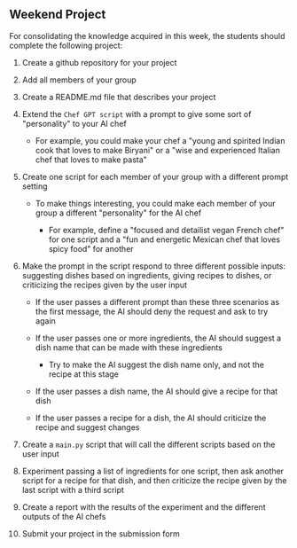 ## Weekend Project

For consolidating the knowledge acquired in this week, the students should complete the following project:

1. Create a github repository for your project
2. Add all members of your group
3. Create a README.md file that describes your project
4. Extend the `Chef GPT script` with a prompt to give some sort of "personality" to your AI chef

   * For example, you could make your chef a "young and spirited Indian cook that loves to make Biryani" or a "wise and experienced Italian chef that loves to make pasta"

5. Create one script for each member of your group with a different prompt setting

   * To make things interesting, you could make each member of your group a different "personality" for the AI chef

     * For example, define a "focused and detailist vegan French chef" for one script and a "fun and energetic Mexican chef that loves spicy food" for another

6. Make the prompt in the script respond to three different possible inputs: suggesting dishes based on ingredients, giving recipes to dishes, or criticizing the recipes given by the user input

   * If the user passes a different prompt than these three scenarios as the first message, the AI should deny the request and ask to try again

   * If the user passes one or more ingredients, the AI should suggest a dish name that can be made with these ingredients

     * Try to make the AI suggest the dish name only, and not the recipe at this stage

   * If the user passes a dish name, the AI should give a recipe for that dish

   * If the user passes a recipe for a dish, the AI should criticize the recipe and suggest changes

7. Create a `main.py` script that will call the different scripts based on the user input

8. Experiment passing a list of ingredients for one script, then ask another script for a recipe for that dish, and then criticize the recipe given by the last script with a third script

9. Create a report with the results of the experiment and the different outputs of the AI chefs

10. Submit your project in the submission form
